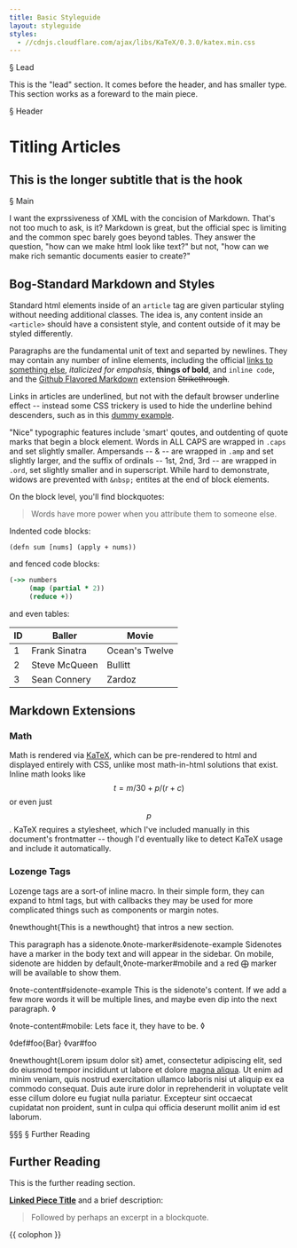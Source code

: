 ```yaml
---
title: Basic Styleguide
layout: styleguide
styles:
  - //cdnjs.cloudflare.com/ajax/libs/KaTeX/0.3.0/katex.min.css
---
```


§ Lead

This is the "lead" section. It comes before the header, and has smaller type. This section
works as a foreward to the main piece.

§ Header
# Titling Articles
## This is the longer subtitle that is the hook

§ Main

I want the exprssiveness of XML with the concision of Markdown. That's not too much to ask, is it?
Markdown is great, but the official spec is limiting and the common spec barely
goes beyond tables. They answer the question, "how can we make html look like text?" but not, "how
can we make rich semantic documents easier to create?"

## Bog-Standard Markdown and Styles

Standard html elements inside of an `article` tag are given particular styling
without needing additional classes. The idea is, any content inside an
`<article>` should have a consistent style, and content outside of it may be
styled differently.

Paragraphs are the fundamental unit of text and separted by newlines. They may
contain any number of inline elements, including the official
[links to something else](#), _italicized for empahsis_, **things of bold**, and
`inline code`, and the [Github Flavored Markdown](#) extension ~~Strikethrough~~.

Links in articles are underlined, but not with the default browser underline
effect -- instead some CSS trickery is used to hide the underline behind
descenders, such as in this [dummy example](#).

"Nice" typographic features include 'smart' qoutes, and outdenting of quote
marks that begin a block element. Words in ALL CAPS are wrapped in `.caps` and
set slightly smaller. Ampersands -- & -- are wrapped in `.amp` and set slightly
larger, and the suffix of ordinals -- 1st, 2nd, 3rd -- are wrapped in `.ord`,
set slightly smaller and in superscript. While hard to demonstrate, widows are
prevented with `&nbsp;` entites at the end of block elements.

On the block level, you'll find blockquotes:

> Words have more power when you attribute them to someone else.

Indented code blocks:

    (defn sum [nums] (apply + nums))

and fenced code blocks:

``` clojure
(->> numbers
     (map (partial * 2))
     (reduce +))
```

and even tables:

ID | Baller | Movie
-- | ------ | -----
 1 | Frank Sinatra | Ocean's Twelve
 2 | Steve McQueen | Bullitt
 3 | Sean Connery | Zardoz


## Markdown Extensions

### Math

Math is rendered via [KaTeX][], which can be pre-rendered to html and displayed
entirely with CSS, unlike most math-in-html solutions that exist. Inline math looks
like $$t = m / 30 + p / (r + c)$$ or even just $$p$$. KaTeX requires a stylesheet,
which I've included manually in this document's frontmatter -- though I'd
eventually like to detect KaTeX usage and include it automatically.

[KaTeX]: https://github.com/Khan/KaTeX

### Lozenge Tags

Lozenge tags are a sort-of inline macro.  In their simple form, they can expand
to html tags, but with callbacks they may be used for more complicated things
such as components or margin notes.

◊newthought{This is a newthought} that intros a new section.

This paragraph has a sidenote.◊note-marker#sidenote-example Sidenotes have a
marker in the body text and will appear in the sidebar. On mobile, sidenote
are hidden by default,◊note-marker#mobile and a red &bigoplus; marker will be
available to show them.

◊note-content#sidenote-example
This is the sidenote's content. If we add a few more words it will be multiple lines, and maybe even dip into the next paragraph.
◊

◊note-content#mobile: Lets face it, they have to be.
◊

◊def#foo{Bar}
◊var#foo

◊newthought{Lorem ipsum dolor sit} amet, consectetur adipiscing elit, sed do eiusmod tempor
incididunt ut labore et dolore [magna aliqua](#). Ut enim ad minim veniam, quis
nostrud exercitation ullamco laboris nisi ut aliquip ex ea commodo consequat.
Duis aute irure dolor in reprehenderit in voluptate velit esse cillum dolore eu
fugiat nulla pariatur. Excepteur sint occaecat cupidatat non proident, sunt in
culpa qui officia deserunt mollit anim id est laborum.


§§§
§ Further Reading
## Further Reading

This is the further reading section.

[**Linked Piece Title**](#) and a brief description:

> Followed by perhaps an excerpt in a blockquote.

{{ colophon }}
